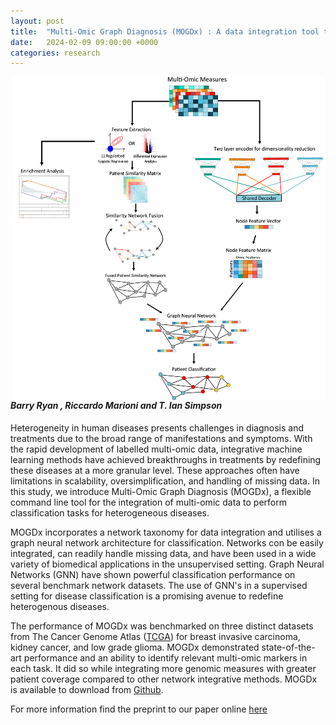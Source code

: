 ```yaml
---
layout: post
title:  "Multi-Omic Graph Diagnosis (MOGDx) : A data integration tool to perform classification tasks for heterogenous diseases"
date:   2024-02-09 09:00:00 +0000
categories: research
---
```


<img style="margin-left: 2rem" align="right" src="assets/pipeline.jpg" width = "500px" >

#### *Barry Ryan , Riccardo Marioni and T. Ian Simpson*


Heterogeneity in human diseases presents challenges in diagnosis and treatments due to the broad range of manifestations and symptoms. With the rapid development of labelled multi-omic data, integrative machine learning methods have achieved breakthroughs in treatments by redefining these diseases at a more granular level. These approaches often have limitations in scalability, oversimplification, and handling of missing data. In this study, we introduce Multi-Omic Graph Diagnosis (MOGDx), a flexible command line tool for the integration of multi-omic data to perform classification tasks for heterogeneous diseases. 

MOGDx incorporates a network taxonomy for data integration and utilises a graph neural network architecture for classification. Networks con be easily integrated, can readily handle missing data, and have been used in a wide variety of biomedical applications in the unsupervised setting. Graph Neural Networks (GNN) have shown powerful classification performance on several benchmark network datasets. The use of GNN's in a supervised setting for disease classification is a promising avenue to redefine heterogenous diseases. 

The performance of MOGDx was benchmarked on three distinct datasets from The Cancer Genome Atlas ([TCGA](https://www.cancer.gov/ccg/research/genome-sequencing/tcga)) for breast invasive carcinoma, kidney cancer, and low grade glioma. MOGDx demonstrated state-of-the-art performance and an ability to identify relevant multi-omic markers in each task. It did so while integrating more genomic measures with greater patient coverage compared to other network integrative methods. MOGDx is available to download from [Github](https://github.com/biomedicalinformaticsgroup/MOGDx). 

For more information find the preprint to our paper online [here](https://www.medrxiv.org/content/10.1101/2023.07.09.23292410v2)